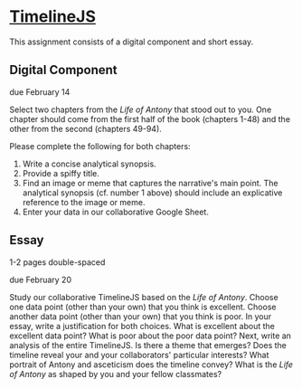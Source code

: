 # [TimelineJS](https://timeline.knightlab.com)

This assignment consists of a digital component and short essay.

## Digital Component

due February 14

Select two chapters from the _Life of Antony_ that stood out to you. One chapter should come from the first half of the book (chapters 1-48) and the other from the second (chapters 49-94).

Please complete the following for both chapters:
1. Write a concise analytical synopsis.
2. Provide a spiffy title.
3. Find an image or meme that captures the narrative's main point. The analytical synopsis (cf. number 1 above) should include an explicative reference to the image or meme.
4. Enter your data in our collaborative Google Sheet.

## Essay

1-2 pages double-spaced

due February 20

Study our collaborative TimelineJS based on the _Life of Antony_. Choose one data point (other than your own) that you think is excellent. Choose another data point (other than your own) that you think is poor. In your essay, write a justification for both choices. What is excellent about the excellent data point? What is poor about the poor data point? Next, write an analysis of the entire TimelineJS. Is there a theme that emerges? Does the timeline reveal your and your collaborators' particular interests? What portrait of Antony and asceticism does the timeline convey? What is the _Life of Antony_ as shaped by you and your fellow classmates?
